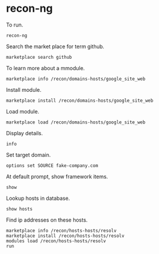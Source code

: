 # recon-ng  

To run.  

`recon-ng`  

Search the market place for term github.  

`marketplace search github`  

To learn more about a mmodule.  

`marketplace info /recon/domains-hosts/google_site_web`  

Install module.  

`marketplace install /recon/domains-hosts/google_site_web`  

Load module.  

`marketplace load /recon/domains-hosts/google_site_web`  

Display details.  

`info`  

Set target domain.  

`options set SOURCE fake-company.com`  

At default prompt, show framework items.  

`show`  

Lookup hosts in database.  

`show hosts`  

Find ip addresses on these hosts.  

```
marketplace info /recon/hosts-hosts/resolv
marketplace install /recon/hosts-hosts/resolv
modules load /recon/hosts-hosts/resolv
run
```
